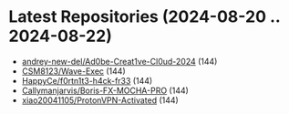 # Latest Repositories (2024-08-20 .. 2024-08-22)

- [andrey-new-del/Ad0be-Creat1ve-Cl0ud-2024](https://github.com/andrey-new-del/Ad0be-Creat1ve-Cl0ud-2024) (144)
- [CSM8123/Wave-Exec](https://github.com/CSM8123/Wave-Exec) (144)
- [HappyCe/f0rtn1t3-h4ck-fr33](https://github.com/HappyCe/f0rtn1t3-h4ck-fr33) (144)
- [Callymanjarvis/Boris-FX-MOCHA-PRO](https://github.com/Callymanjarvis/Boris-FX-MOCHA-PRO) (144)
- [xiao20041105/ProtonVPN-Activated](https://github.com/xiao20041105/ProtonVPN-Activated) (144)
